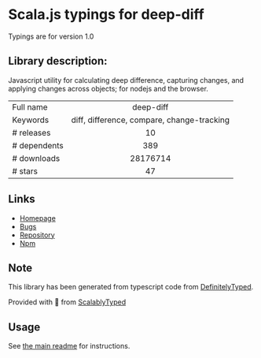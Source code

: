 
# Scala.js typings for deep-diff

Typings are for version 1.0

## Library description:
Javascript utility for calculating deep difference, capturing changes, and applying changes across objects; for nodejs and the browser.

|                    |                 |
| ------------------ | :-------------: |
| Full name          | deep-diff |
| Keywords           | diff, difference, compare, change-tracking |
| # releases         | 10 |
| # dependents       | 389 |
| # downloads        | 28176714 |
| # stars            | 47 |

## Links
- [Homepage](https://github.com/flitbit/diff#readme)
- [Bugs](https://github.com/flitbit/diff/issues)
- [Repository](https://github.com/flitbit/diff)
- [Npm](https://www.npmjs.com/package/deep-diff)
    


## Note
This library has been generated from typescript code from [DefinitelyTyped](https://definitelytyped.org).

Provided with :purple_heart: from [ScalablyTyped](https://github.com/oyvindberg/ScalablyTyped)

## Usage
See [the main readme](../../readme.md) for instructions.


